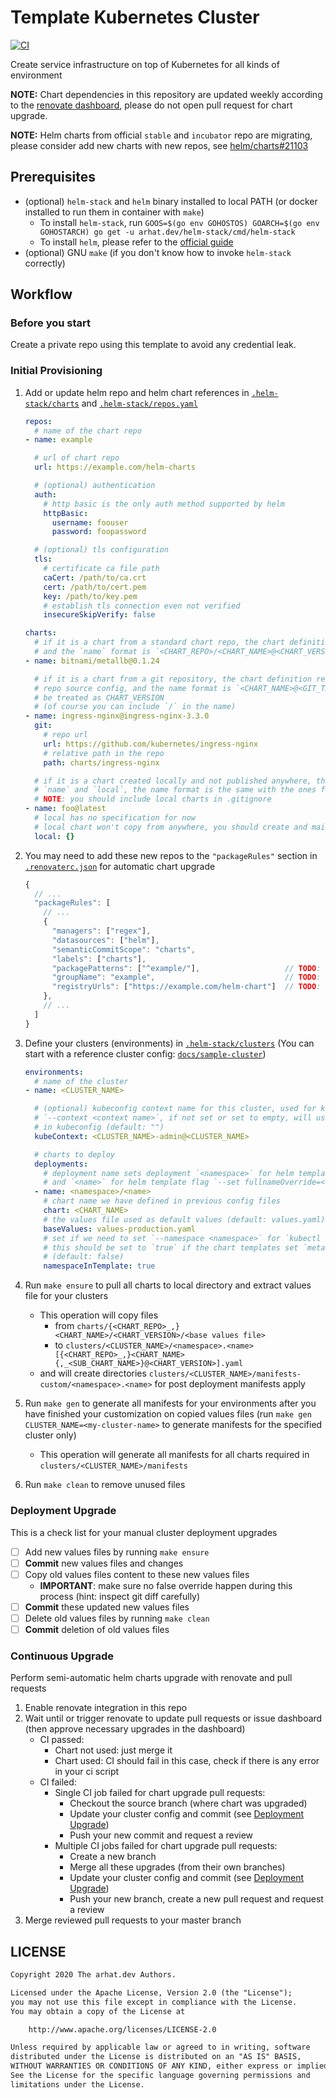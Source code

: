 # Template Kubernetes Cluster

[![CI](https://github.com/arhat-dev/template-kubernetes-cluster/workflows/CI/badge.svg)](https://github.com/arhat-dev/template-kubernetes-cluster/actions?query=workflow%3ACI)

Create service infrastructure on top of Kubernetes for all kinds of environment

__NOTE:__ Chart dependencies in this repository are updated weekly according to the [renovate dashboard](https://github.com/arhat-dev/template-kubernetes-cluster/issues/20), please do not open pull request for chart upgrade.

__NOTE:__ Helm charts from official `stable` and `incubator` repo are migrating, please consider add new charts with new repos, see [helm/charts#21103](https://github.com/helm/charts/issues/21103)

## Prerequisites

- (optional) `helm-stack` and `helm` binary installed to local PATH (or docker installed to run them in container with `make`)
  - To install `helm-stack`, run `GOOS=$(go env GOHOSTOS) GOARCH=$(go env GOHOSTARCH) go get -u arhat.dev/helm-stack/cmd/helm-stack`
  - To install `helm`, please refer to the [official guide](https://helm.sh/docs/intro/install/)
- (optional) GNU `make` (if you don't know how to invoke `helm-stack` correctly)

## Workflow

### Before you start

Create a private repo using this template to avoid any credential leak.

### Initial Provisioning

1. Add or update helm repo and helm chart references in [`.helm-stack/charts`](./.helm-stack/charts) and [`.helm-stack/repos.yaml`](./.helm-stack/repos.yaml)

   ```yaml
   repos:
     # name of the chart repo
   - name: example

     # url of chart repo
     url: https://example.com/helm-charts

     # (optional) authentication
     auth:
       # http basic is the only auth method supported by helm
       httpBasic:
         username: foouser
         password: foopassword

     # (optional) tls configuration
     tls:
       # certificate ca file path
       caCert: /path/to/ca.crt
       cert: /path/to/cert.pem
       key: /path/to/key.pem
       # establish tls connection even not verified
       insecureSkipVerify: false

   charts:
     # if it is a chart from a standard chart repo, the chart definition only requires `name`
     # and the `name` format is `<CHART_REPO>/<CHART_NAME>@<CHART_VERSION>`
   - name: bitnami/metallb@0.1.24

     # if it is a chart from a git repository, the chart definition requires `name` and `git`
     # repo source config, and the name format is `<CHART_NAME>@<GIT_TAG>` where GIT_TAG will
     # be treated as CHART_VERSION
     # (of course you can include `/` in the name)
   - name: ingress-nginx@ingress-nginx-3.3.0
     git:
       # repo url
       url: https://github.com/kubernetes/ingress-nginx
       # relative path in the repo
       path: charts/ingress-nginx

     # if it is a chart created locally and not published anywhere, the chart definition requires
     # `name` and `local`, the name format is the same with the ones from git repo
     # NOTE: you should include local charts in .gitignore
   - name: foo@latest
     # local has no specification for now
     # local chart won't copy from anywhere, you should create and maintain it in this repo
     local: {}
   ```

1. You may need to add these new repos to the `"packageRules"` section in [`.renovaterc.json`](./.renovaterc.json) for automatic chart upgrade

   ```js
   {
     // ...
     "packageRules": [
       // ...
       {
         "managers": ["regex"],
         "datasources": ["helm"],
         "semanticCommitScope": "charts",
         "labels": ["charts"],
         "packagePatterns": ["^example/"],                   // TODO: change the prefix
         "groupName": "example",                             // TODO: change the group name
         "registryUrls": ["https://example.com/helm-chart"]  // TODO: change the url (only one url allowed)
       },
       // ...
     ]
   }
   ```

1. Define your clusters (environments) in [`.helm-stack/clusters`](./.helm-stack/clusters) (You can start with a reference cluster config: [`docs/sample-cluster`](./docs/sample-cluster))

   ```yaml
   environments:
     # name of the cluster
   - name: <CLUSTER_NAME>

     # (optional) kubeconfig context name for this cluster, used for kubectl apply/delete flag
     # `--context <context name>`, if not set or set to empty, will use default `current-context`
     # in kubeconfig (default: "")
     kubeContext: <CLUSTER_NAME>-admin@<CLUSTER_NAME>

     # charts to deploy
     deployments:
       # deployment name sets deployment `<namespace>` for helm template flag `--namespace <namespace>`
       # and `<name>` for helm template flag `--set fullnameOverride=<name>`
     - name: <namespace>/<name>
       # chart name we have defined in previous config files
       chart: <CHART_NAME>
       # the values file used as default values (default: values.yaml)
       baseValues: values-production.yaml
       # set if we need to set `--namespace <namespace>` for `kubectl apply/delete` commands
       # this should be set to `true` if the chart templates set `metadata.namespace`
       # (default: false)
       namespaceInTemplate: true
   ```

1. Run `make ensure` to pull all charts to local directory and extract values file for your clusters
   - This operation will copy files
     - from `charts/{<CHART_REPO>_,}<CHART_NAME>/<CHART_VERSION>/<base values file>`
     - to `clusters/<CLUSTER_NAME>/<namespace>.<name>[{<CHART_REPO>_,}<CHART_NAME>{,_<SUB_CHART_NAME>}@<CHART_VERSION>].yaml`
   - and will create directories `clusters/<CLUSTER_NAME>/manifests-custom/<namespace>.<name>` for post deployment manifests apply

1. Run `make gen` to generate all manifests for your environments after you have finished your customization on copied values files (run `make gen CLUSTER_NAME=<my-cluster-name>` to generate manifests for the specified cluster only)
   - This operation will generate all manifests for all charts required in `clusters/<CLUSTER_NAME>/manifests`

1. Run `make clean` to remove unused files

### Deployment Upgrade

This is a check list for your manual cluster deployment upgrades

- [ ] Add new values files by running `make ensure`
- [ ] __Commit__ new values files and changes
- [ ] Copy old values files content to these new values files
  - __IMPORTANT__: make sure no false override happen during this process (hint: inspect git diff carefully)
- [ ] __Commit__ these updated new values files
- [ ] Delete old values files by running `make clean`
- [ ] __Commit__ deletion of old values files

### Continuous Upgrade

Perform semi-automatic helm charts upgrade with renovate and pull requests

1. Enable renovate integration in this repo
1. Wait until or trigger renovate to update pull requests or issue dashboard (then approve necessary upgrades in the dashboard)
   - CI passed:
     - Chart not used: just merge it
     - Chart used: CI should fail in this case, check if there is any error in your ci script
   - CI failed:
     - Single CI job failed for chart upgrade pull requests:
       - Checkout the source branch (where chart was upgraded)
       - Update your cluster config and commit (see [Deployment Upgrade](#deployment-upgrade))
       - Push your new commit and request a review
     - Multiple CI jobs failed for chart upgrade pull requests:
       - Create a new branch
       - Merge all these upgrades (from their own branches)
       - Update your cluster config and commit (see [Deployment Upgrade](#deployment-upgrade))
       - Push your new branch, create a new pull request and request a review
1. Merge reviewed pull requests to your master branch

## LICENSE

```txt
Copyright 2020 The arhat.dev Authors.

Licensed under the Apache License, Version 2.0 (the "License");
you may not use this file except in compliance with the License.
You may obtain a copy of the License at

    http://www.apache.org/licenses/LICENSE-2.0

Unless required by applicable law or agreed to in writing, software
distributed under the License is distributed on an "AS IS" BASIS,
WITHOUT WARRANTIES OR CONDITIONS OF ANY KIND, either express or implied.
See the License for the specific language governing permissions and
limitations under the License.
```
